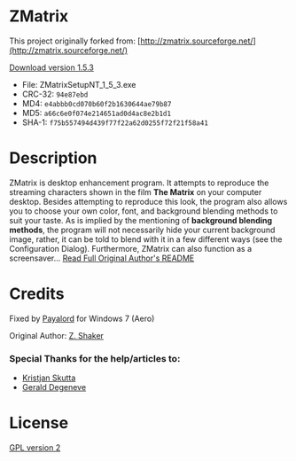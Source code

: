 # ZMatrix

This project originally forked from: [http://zmatrix.sourceforge.net/](http://zmatrix.sourceforge.net/)

[Download version 1.5.3](https://github.com/payalord/ZMatrix/releases/download/v1.5.3/ZMatrixSetupNT_1_5_3.exe)
* File: ZMatrixSetupNT_1_5_3.exe
* CRC-32: `94e87ebd`
* MD4: `e4abbb0cd070b60f2b1630644ae79b87`
* MD5: `a66c6e0f074e214651ad0d4ac8e2b1d1`
* SHA-1: `f75b557494d439f77f22a62d0255f72f21f58a41`

# Description
ZMatrix is desktop enhancement program. It attempts to reproduce the streaming characters shown in the film **The Matrix** on your computer desktop. Besides attempting to reproduce this look, the program also allows you to choose your own color, font, and background blending methods to suit your taste. As is implied by the mentioning of **background blending methods**, the program will not necessarily hide your current background image, rather, it can be told to blend with it in a few different ways (see the Configuration Dialog). Furthermore, ZMatrix can also function as a screensaver... [Read Full Original Author's README](ORIGINALREADME)

# Credits
Fixed by [Payalord](https://github.com/payalord) for Windows 7 (Aero)

Original Author: [Z. Shaker](http://zmatrix.sourceforge.net/help/frames_index.html)

### Special Thanks for the help/articles to:

* [Kristjan Skutta](https://github.com/Biohazard90)
* [Gerald Degeneve](https://github.com/gdegeneve)

# License
[GPL version 2](LICENSE.TXT)